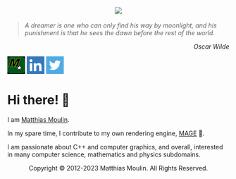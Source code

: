 <p align="center"><img src="https://github.com/matt77hias/MAGE-v0-Meta/blob/master/res/Example 4.png"></p>

> _A dreamer is one who can only find his way by moonlight, and his punishment is that he sees the dawn before the rest of the world._
<p align="right"><i>Oscar Wilde</i></p>

[![matt77hias][icon-io]][url-io] [![LinkedIn][icon-linkedin]][url-linkedin] [![Twitter][icon-twitter]][url-twitter]

[icon-io]:       https://github.com/matt77hias/matt77hias/blob/master/Icons/icon-io.png
[icon-linkedin]: https://github.com/matt77hias/matt77hias/blob/master/Icons/icon-linkedin.png
[icon-twitter]:  https://github.com/matt77hias/matt77hias/blob/master/Icons/icon-twitter.png

[url-io]:        https://matt77hias.github.io
[url-linkedin]:  https://www.linkedin.com/in/matthias-moulin
[url-twitter]:   https://twitter.com/matt77hias

# Hi there! 👋

I am [Matthias Moulin](https://matt77hias.github.io).

In my spare time, I contribute to my own rendering engine, [MAGE](https://github.com/matt77hias/MAGE-v0) 🧙.

I am passionate about C++ and computer graphics, and overall, interested in many computer science, mathematics and physics subdomains.

<p align="center">Copyright © 2012-2023 Matthias Moulin. All Rights Reserved.</p>
